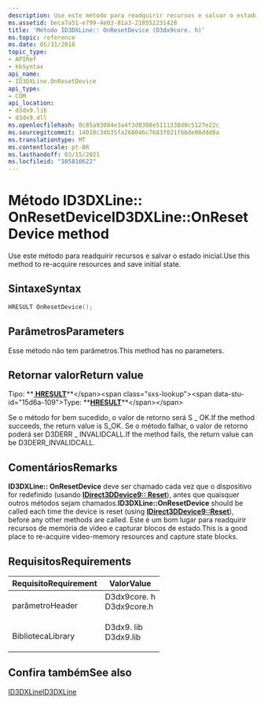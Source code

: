 ```yaml
---
description: Use este método para readquirir recursos e salvar o estado inicial.
ms.assetid: beca7a51-e799-4e03-81a3-218552231428
title: 'Método ID3DXLine:: OnResetDevice (D3dx9core. h)'
ms.topic: reference
ms.date: 05/31/2018
topic_type:
- APIRef
- kbSyntax
api_name:
- ID3DXLine.OnResetDevice
api_type:
- COM
api_location:
- d3dx9.lib
- d3dx9.dll
ms.openlocfilehash: 0c85a93084e3a4f3d8308e5111338d0c5127e22c
ms.sourcegitcommit: 14010c34b35fa268046c7683f021f86de08ddd0a
ms.translationtype: MT
ms.contentlocale: pt-BR
ms.lasthandoff: 03/15/2021
ms.locfileid: "105810622"
---
```

# <a name="id3dxlineonresetdevice-method"></a><span data-ttu-id="15d6a-103">Método ID3DXLine:: OnResetDevice</span><span class="sxs-lookup"><span data-stu-id="15d6a-103">ID3DXLine::OnResetDevice method</span></span>

<span data-ttu-id="15d6a-104">Use este método para readquirir recursos e salvar o estado inicial.</span><span class="sxs-lookup"><span data-stu-id="15d6a-104">Use this method to re-acquire resources and save initial state.</span></span>

## <a name="syntax"></a><span data-ttu-id="15d6a-105">Sintaxe</span><span class="sxs-lookup"><span data-stu-id="15d6a-105">Syntax</span></span>


```C++
HRESULT OnResetDevice();
```



## <a name="parameters"></a><span data-ttu-id="15d6a-106">Parâmetros</span><span class="sxs-lookup"><span data-stu-id="15d6a-106">Parameters</span></span>

<span data-ttu-id="15d6a-107">Esse método não tem parâmetros.</span><span class="sxs-lookup"><span data-stu-id="15d6a-107">This method has no parameters.</span></span>

## <a name="return-value"></a><span data-ttu-id="15d6a-108">Retornar valor</span><span class="sxs-lookup"><span data-stu-id="15d6a-108">Return value</span></span>

<span data-ttu-id="15d6a-109">Tipo: **[ **HRESULT**](https://msdn.microsoft.com/library/Bb401631(v=MSDN.10).aspx)**</span><span class="sxs-lookup"><span data-stu-id="15d6a-109">Type: **[**HRESULT**](https://msdn.microsoft.com/library/Bb401631(v=MSDN.10).aspx)**</span></span>

<span data-ttu-id="15d6a-110">Se o método for bem sucedido, o valor de retorno será S \_ OK.</span><span class="sxs-lookup"><span data-stu-id="15d6a-110">If the method succeeds, the return value is S\_OK.</span></span> <span data-ttu-id="15d6a-111">Se o método falhar, o valor de retorno poderá ser D3DERR \_ INVALIDCALL.</span><span class="sxs-lookup"><span data-stu-id="15d6a-111">If the method fails, the return value can be D3DERR\_INVALIDCALL.</span></span>

## <a name="remarks"></a><span data-ttu-id="15d6a-112">Comentários</span><span class="sxs-lookup"><span data-stu-id="15d6a-112">Remarks</span></span>

<span data-ttu-id="15d6a-113">**ID3DXLine:: OnResetDevice** deve ser chamado cada vez que o dispositivo for redefinido (usando [**IDirect3DDevice9:: Reset**](/windows/win32/api/d3d9helper/nf-d3d9helper-idirect3ddevice9-reset)), antes que quaisquer outros métodos sejam chamados.</span><span class="sxs-lookup"><span data-stu-id="15d6a-113">**ID3DXLine::OnResetDevice** should be called each time the device is reset (using [**IDirect3DDevice9::Reset**](/windows/win32/api/d3d9helper/nf-d3d9helper-idirect3ddevice9-reset)), before any other methods are called.</span></span> <span data-ttu-id="15d6a-114">Este é um bom lugar para readquirir recursos de memória de vídeo e capturar blocos de estado.</span><span class="sxs-lookup"><span data-stu-id="15d6a-114">This is a good place to re-acquire video-memory resources and capture state blocks.</span></span>

## <a name="requirements"></a><span data-ttu-id="15d6a-115">Requisitos</span><span class="sxs-lookup"><span data-stu-id="15d6a-115">Requirements</span></span>



| <span data-ttu-id="15d6a-116">Requisito</span><span class="sxs-lookup"><span data-stu-id="15d6a-116">Requirement</span></span> | <span data-ttu-id="15d6a-117">Valor</span><span class="sxs-lookup"><span data-stu-id="15d6a-117">Value</span></span> |
|--------------------|----------------------------------------------------------------------------------------|
| <span data-ttu-id="15d6a-118">parâmetro</span><span class="sxs-lookup"><span data-stu-id="15d6a-118">Header</span></span><br/>  | <dl> <span data-ttu-id="15d6a-119"><dt>D3dx9core. h</dt></span><span class="sxs-lookup"><span data-stu-id="15d6a-119"><dt>D3dx9core.h</dt></span></span> </dl> |
| <span data-ttu-id="15d6a-120">Biblioteca</span><span class="sxs-lookup"><span data-stu-id="15d6a-120">Library</span></span><br/> | <dl> <span data-ttu-id="15d6a-121"><dt>D3dx9. lib</dt></span><span class="sxs-lookup"><span data-stu-id="15d6a-121"><dt>D3dx9.lib</dt></span></span> </dl>   |



## <a name="see-also"></a><span data-ttu-id="15d6a-122">Confira também</span><span class="sxs-lookup"><span data-stu-id="15d6a-122">See also</span></span>

<dl> <dt>

[<span data-ttu-id="15d6a-123">ID3DXLine</span><span class="sxs-lookup"><span data-stu-id="15d6a-123">ID3DXLine</span></span>](id3dxline.md)
</dt> </dl>

 

 
